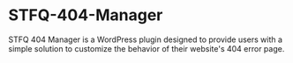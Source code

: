 # STFQ-404-Manager
STFQ 404 Manager is a WordPress plugin designed to provide users with a simple solution to customize the behavior of their website's 404 error page.
